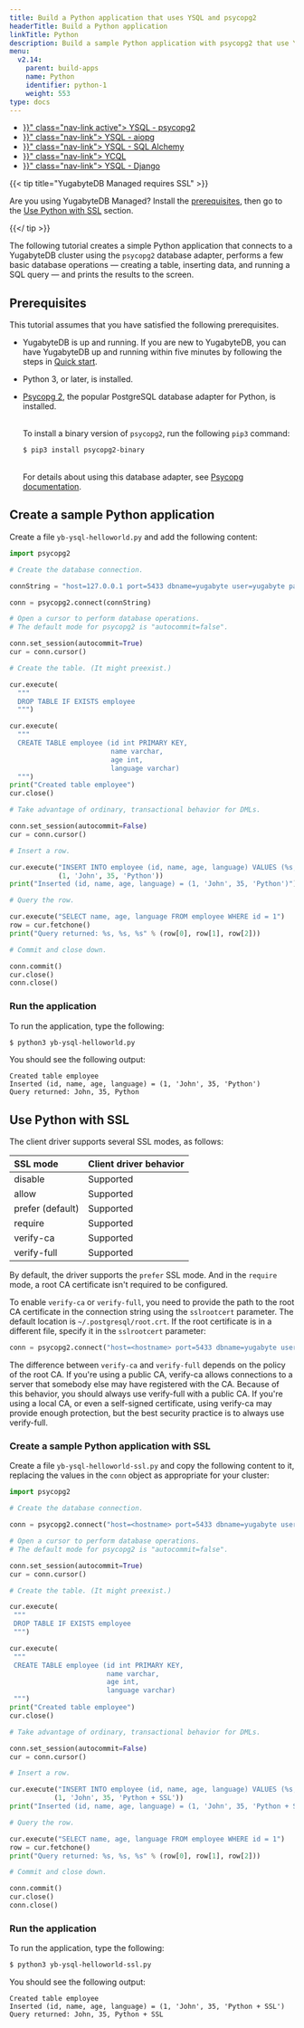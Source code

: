 ```yaml
---
title: Build a Python application that uses YSQL and psycopg2
headerTitle: Build a Python application
linkTitle: Python
description: Build a sample Python application with psycopg2 that use YSQL.
menu:
  v2.14:
    parent: build-apps
    name: Python
    identifier: python-1
    weight: 553
type: docs
---
```


<ul class="nav nav-tabs-alt nav-tabs-yb">
  <li >
    <a href="{{< relref "./ysql-psycopg2.md" >}}" class="nav-link active">
      <i class="icon-postgres" aria-hidden="true"></i>
      YSQL - psycopg2
    </a>
  </li>
  <li >
    <a href="{{< relref "./ysql-aiopg.md" >}}" class="nav-link">
      <i class="icon-postgres" aria-hidden="true"></i>
      YSQL - aiopg
    </a>
  </li>
  <li >
    <a href="{{< relref "./ysql-sqlalchemy.md" >}}" class="nav-link">
      <i class="icon-postgres" aria-hidden="true"></i>
      YSQL - SQL Alchemy
    </a>
  </li>
  <li>
    <a href="{{< relref "./ycql.md" >}}" class="nav-link">
      <i class="icon-cassandra" aria-hidden="true"></i>
      YCQL
    </a>
  </li>
  <li>
    <a href="{{< relref "./ysql-django.md" >}}" class="nav-link">
      <i class="icon-postgres" aria-hidden="true"></i>
      YSQL - Django
    </a>
  </li>
</ul>

{{< tip title="YugabyteDB Managed requires SSL" >}}

Are you using YugabyteDB Managed? Install the [prerequisites](#prerequisites), then go to the [Use Python with SSL](#use-python-with-ssl) section.

{{</ tip >}}

The following tutorial creates a simple Python application that connects to a YugabyteDB cluster using the `psycopg2` database adapter, performs a few basic database operations — creating a table, inserting data, and running a SQL query — and prints the results to the screen.

## Prerequisites

This tutorial assumes that you have satisfied the following prerequisites.

* YugabyteDB is up and running. If you are new to YugabyteDB, you can have YugabyteDB up and running within five minutes by following the steps in [Quick start](/preview/tutorials/quick-start/).
* Python 3, or later, is installed.
* [Psycopg 2](http://initd.org/psycopg/), the popular PostgreSQL database adapter for Python, is installed.

    \
    To install a binary version of `psycopg2`, run the following `pip3` command:

    ```sh
    $ pip3 install psycopg2-binary
    ```

    \
    For details about using this database adapter, see [Psycopg documentation](http://initd.org/psycopg/docs/).

## Create a sample Python application

Create a file `yb-ysql-helloworld.py` and add the following content:

```python
import psycopg2

# Create the database connection.

connString = "host=127.0.0.1 port=5433 dbname=yugabyte user=yugabyte password=yugabyte"

conn = psycopg2.connect(connString)

# Open a cursor to perform database operations.
# The default mode for psycopg2 is "autocommit=false".

conn.set_session(autocommit=True)
cur = conn.cursor()

# Create the table. (It might preexist.)

cur.execute(
  """
  DROP TABLE IF EXISTS employee
  """)

cur.execute(
  """
  CREATE TABLE employee (id int PRIMARY KEY,
                         name varchar,
                         age int,
                         language varchar)
  """)
print("Created table employee")
cur.close()

# Take advantage of ordinary, transactional behavior for DMLs.

conn.set_session(autocommit=False)
cur = conn.cursor()

# Insert a row.

cur.execute("INSERT INTO employee (id, name, age, language) VALUES (%s, %s, %s, %s)",
            (1, 'John', 35, 'Python'))
print("Inserted (id, name, age, language) = (1, 'John', 35, 'Python')")

# Query the row.

cur.execute("SELECT name, age, language FROM employee WHERE id = 1")
row = cur.fetchone()
print("Query returned: %s, %s, %s" % (row[0], row[1], row[2]))

# Commit and close down.

conn.commit()
cur.close()
conn.close()
```

### Run the application

To run the application, type the following:

```sh
$ python3 yb-ysql-helloworld.py
```

You should see the following output:

```output
Created table employee
Inserted (id, name, age, language) = (1, 'John', 35, 'Python')
Query returned: John, 35, Python
```

## Use Python with SSL

The client driver supports several SSL modes, as follows:

| SSL mode | Client driver behavior |
| :------- | :--------------------- |
| disable | Supported |
| allow | Supported |
| prefer (default) | Supported |
| require | Supported |
| verify-ca | Supported |
| verify-full | Supported |

By default, the driver supports the `prefer` SSL mode. And in the `require` mode, a root CA certificate isn't required to be configured.

To enable `verify-ca` or `verify-full`, you need to provide the path to the root CA certificate in the connection string using the `sslrootcert` parameter. The default location is `~/.postgresql/root.crt`. If the root certificate is in a different file, specify it in the `sslrootcert` parameter:

```python
conn = psycopg2.connect("host=<hostname> port=5433 dbname=yugabyte user=<username> password=<password> sslmode=verify-full sslrootcert=/Users/my-user/Downloads/root.crt")
```

The difference between `verify-ca` and `verify-full` depends on the policy of the root CA. If you're using a public CA, verify-ca allows connections to a server that somebody else may have registered with the CA. Because of this behavior, you should always use verify-full with a public CA. If you're using a local CA, or even a self-signed certificate, using verify-ca may provide enough protection, but the best security practice is to always use verify-full.

### Create a sample Python application with SSL

Create a file `yb-ysql-helloworld-ssl.py` and copy the following content to it, replacing the values in the `conn` object as appropriate for your cluster:

```python
import psycopg2

# Create the database connection.

conn = psycopg2.connect("host=<hostname> port=5433 dbname=yugabyte user=<username> password=<password> sslmode=verify-full sslrootcert=<path>")

# Open a cursor to perform database operations.
# The default mode for psycopg2 is "autocommit=false".

conn.set_session(autocommit=True)
cur = conn.cursor()

# Create the table. (It might preexist.)

cur.execute(
 """
 DROP TABLE IF EXISTS employee
 """)

cur.execute(
 """
 CREATE TABLE employee (id int PRIMARY KEY,
                        name varchar,
                        age int,
                        language varchar)
 """)
print("Created table employee")
cur.close()

# Take advantage of ordinary, transactional behavior for DMLs.

conn.set_session(autocommit=False)
cur = conn.cursor()

# Insert a row.

cur.execute("INSERT INTO employee (id, name, age, language) VALUES (%s, %s, %s, %s)",
           (1, 'John', 35, 'Python + SSL'))
print("Inserted (id, name, age, language) = (1, 'John', 35, 'Python + SSL')")

# Query the row.

cur.execute("SELECT name, age, language FROM employee WHERE id = 1")
row = cur.fetchone()
print("Query returned: %s, %s, %s" % (row[0], row[1], row[2]))

# Commit and close down.

conn.commit()
cur.close()
conn.close()
```

### Run the application

To run the application, type the following:

```sh
$ python3 yb-ysql-helloworld-ssl.py
```

You should see the following output:

```output
Created table employee
Inserted (id, name, age, language) = (1, 'John', 35, 'Python + SSL')
Query returned: John, 35, Python + SSL
```
